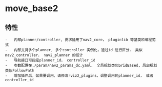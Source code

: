 # move_base2


## 特性

    -   内部planner/controller, 要求延用了nav2_core， pluginlib 等基类和编程范式
    -   内部支持多个planner, 多个controller 实例化，通过id 进行区分， 类似nav2_controller， nav2_planner 的设计
    -   导航接口可指定planner_id， controller_id
    -   参数配置在./param/nav2_params_dc.yaml， 全局规划类似GridBased, 局部规划类似FollowPath
    -   增加插件后，如果要调用，请修改rviz2_plugins，调整调用的planner_id， 或者controller_id